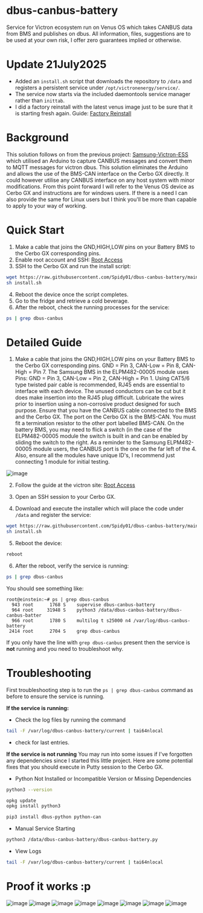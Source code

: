 # dbus-canbus-battery
Service for Victron ecosystem run on Venus OS which takes CANBUS data from BMS and publishes on dbus.
All information, files, suggestions are to be used at your own risk, I offer zero guarantees implied or otherwise.

# Update 21July2025
* Added an `install.sh` script that downloads the repository to `/data` and registers
  a persistent service under `/opt/victronenergy/service/`.
* The service now starts via the included daemontools service manager rather than `inittab`.
* I did a factory reinstall with the latest venus image just to be sure that it is starting fresh again. Guide: [Factory Reinstall](https://www.victronenergy.com/media/pg/Cerbo_GX/en/reset-to-factory-defaults-and-venus-os-reinstall.html)


# Background
This solution follows on from the previous project: [Samsung-Victron-ESS](https://github.com/o-snoopy-o/Samsung-Victron-ESS) which utilised an Arduino to capture CANBUS messages and convert them to MQTT messages for victron dbus. This solution eliminates the Arduino and allows the use of the BMS-CAN interface on the Cerbo GX directly. It could however utilise any CANBUS interface on any host system with minor modifications.
From this point forward I will refer to the Venus OS device as Cerbo GX and instructions are for windows users. If there is a need I can also provide the same for Linux users but I think you'll be more than capable to apply to your way of working.



# Quick Start
1) Make a cable that joins the GND,HIGH,LOW pins on your Battery BMS to the Cerbo GX corresponding pins.
2) Enable root account and SSH: [Root Access](https://www.victronenergy.com/live/ccgx:root_access)
3) SSH to the Cerbo GX and run the install script:
```bash
wget https://raw.githubusercontent.com/Spidy01/dbus-canbus-battery/main/install.sh -O install.sh
sh install.sh
```
4) Reboot the device once the script completes.
5) Go to the fridge and retrieve a cold beverage.
6) After the reboot, check the running processes for the service:
```bash
ps | grep dbus-canbus
```




# Detailed Guide
1) Make a cable that joins the GND,HIGH,LOW pins on your Battery BMS to the Cerbo GX corresponding pins. GND = Pin 3, CAN-Low = Pin 8, CAN-High = Pin 7. The Samsung BMS in the ELPM482-00005 module uses Pins: GND = Pin 3, CAN-Low = Pin 2, CAN-High = Pin 1. Using CAT5/6 type twisted pair cable is recommended, RJ45 ends are essential to interface with each device. The unused conductors can be cut but it does make insertion into the RJ45 plug difficult. Lubricate the wires prior to insertion using a non-corrosive product designed for such purpose.
Ensure that you have the CANBUS cable connected to the BMS and the Cerbo GX. The port on the Cerbo GX is the BMS-CAN. You must fit a termination resistor to the other port labelled BMS-CAN. On the battery BMS, you may need to flick a switch (in the case of the ELPM482-00005 module the switch is built in and can be enabled by sliding the switch to the right. As a reminder to the Samsung ELPM482-00005 module users, the CANBUS port is the one on the far left of the 4. Also, ensure all the modules have unique ID's, I recommend just connecting 1 module for initial testing.

![image](https://github.com/user-attachments/assets/4ad995dc-184f-4d3c-8e2b-2dd06780d1b7)


2) Follow the guide at the victron site: [Root Access](https://www.victronenergy.com/live/ccgx:root_access)


3) Open an SSH session to your Cerbo GX.
4) Download and execute the installer which will place the code under `/data` and register the service:
```bash
wget https://raw.githubusercontent.com/Spidy01/dbus-canbus-battery/main/install.sh -O install.sh
sh install.sh
```
5) Reboot the device:
```bash
reboot
```
6) After the reboot, verify the service is running:
```bash
ps | grep dbus-canbus
```
You should see something like:

```
root@einstein:~# ps | grep dbus-canbus
  943 root      1768 S    supervise dbus-canbus-battery
  964 root     31948 S    python3 /data/dbus-canbus-battery/dbus-canbus-batter
  966 root      1780 S    multilog t s25000 n4 /var/log/dbus-canbus-battery
 2414 root      2704 S    grep dbus-canbus
```

If you only have the line with `grep dbus-canbus` present then the service is **not** running and you need to troubleshoot why.

# Troubleshooting
First troubleshooting step is to run the `ps | grep dbus-canbus` command as before to ensure the service is running.

**If the service is running:**
- Check the log files by running the command
```bash
tail -F /var/log/dbus-canbus-battery/current | tai64nlocal
```
- check for last entries.

**If the service is not running**
You may run into some issues if I've forgotten any dependencies since I started this little project.
Here are some potential fixes that you should execute in Putty session to the Cerbo GX.

- Python Not Installed or Incompatible Version or Missing Dependencies
```bash
python3 --version
```
```bash
opkg update
opkg install python3
```
```bash
pip3 install dbus-python python-can
```
- Manual Service Starting
```bash
python3 /data/dbus-canbus-battery/dbus-canbus-battery.py
```
- View Logs
```bash
tail -F /var/log/dbus-canbus-battery/current | tai64nlocal
```

# Proof it works :p

![image](https://github.com/user-attachments/assets/80d5c3f2-5052-40a4-8ed3-e2d0ea1e4bf4)
![image](https://github.com/user-attachments/assets/beb02c80-8f72-4fdd-8ef7-7365b3495645)
![image](https://github.com/user-attachments/assets/46888c65-252f-4079-a506-c6ce832cfb14)
![image](https://github.com/user-attachments/assets/d34bb176-06cc-490a-acb8-ef9160207b34)
![image](https://github.com/user-attachments/assets/5ea51a8b-ee6d-4f20-82be-af132e9a9c5b)
![image](https://github.com/user-attachments/assets/6ea3afe3-e531-41ab-941d-b9d1e1be15e6)
![image](https://github.com/user-attachments/assets/c97a0518-9934-4166-92b9-d643666b80d4)
![image](https://github.com/user-attachments/assets/ac5b8bcd-f5f9-442a-aa10-56ca6c4768ac)










